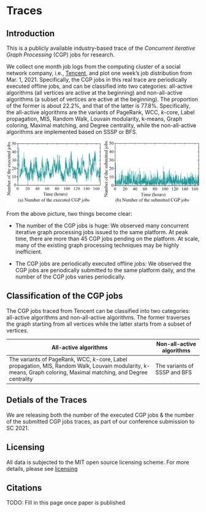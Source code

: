 # Traces

## Introduction
This is a publicly available industry-based trace of the _Concurrent iterative Graph Processing_ (CGP) jobs for research. 

We collect one month job logs from the computing cluster of a social network company, i.e., [Tencent](https://www.tencent.com/en-us/about.html/), and plot one week’s job distribution from Mar. 1, 2021. Specifically, the CGP jobs in this real trace are periodically executed offline jobs, and can be classified into two categories: all-active algorithms (all vertices are active at the beginning) and non-all-active algorithms (a subset of vertices are active at the beginning). The proportion of the former is about 22.2%, and that of the latter is 77.8%. Specifically, the all-active algorithms are the variants of PageRank, WCC, _k_-core, Label propagation, MIS, Random Walk, Louvain modularity, k-means, Graph coloring,  Maximal matching, and Degree centrality, while the non-all-active algorithms are implemented based on SSSP or BFS.

![traces](Figures/traces.png)

From the above picture, two things become clear:
- The number of the CGP jobs is huge: We observed many concurrent iterative graph processing jobs issued to the same platform. At peak time, there are more than 45 CGP jobs pending on the platform. At scale, many of the existing graph processing techniques may be highly inefficient.

- The CGP jobs are periodically executed offline jobs: We observed the CGP jobs are periodically submitted to the same platform daily, and the number of the CGP jobs varies   periodically.

## Classification of the CGP jobs
The CGP jobs traced from Tencent can be classified into two categories: all-active algorithms and non-all-active algorithms. The former traverses the graph starting from all vertices while the latter starts from a subset of vertices.

| All-active algorithms | Non-all-active algorithms |
| ----- | ----------- |
|  The variants of PageRank, WCC, _k_-core, Label propagation, MIS, Random Walk, Louvain modularity, k-means, Graph coloring,  Maximal matching, and Degree centrality | The variants of SSSP and BFS | 

## Detials of the Traces 

We are releasing both the number of the executed CGP jobs & the number of the submitted CGP jobs traces, as part of our conference submission to SC 2021.

## Licensing 
All data is subjected to the MIT open source licensing scheme. 
For more details, please see [licensing](LICENSE)

## Citations
TODO: Fill in this page once paper is published
